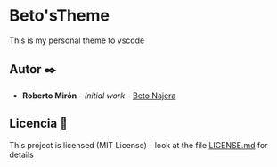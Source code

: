 # Beto'sTheme

This is my personal theme to vscode

## Autor ✒️

* **Roberto Mirón** - *Initial work* - [Beto Najera](https://github.com/betonajera9)

## Licencia 📄

This project is licensed (MIT License) - look at the file [LICENSE.md](LICENSE.md) for details